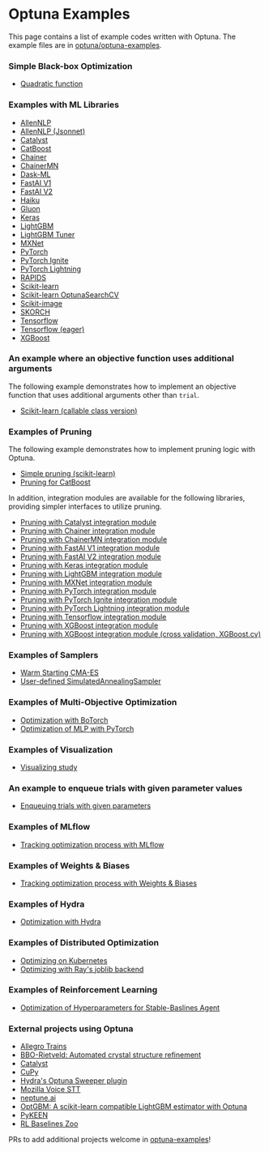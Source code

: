 Optuna Examples
================

This page contains a list of example codes written with Optuna. The example files are in [optuna/optuna-examples](https://github.com/optuna/optuna-examples/).

### Simple Black-box Optimization

* [Quadratic function](https://github.com/optuna/optuna-examples/blob/main/quadratic_simple.py)

### Examples with ML Libraries

* [AllenNLP](https://github.com/optuna/optuna-examples/blob/main/allennlp/allennlp_simple.py)
* [AllenNLP (Jsonnet)](https://github.com/optuna/optuna-examples/blob/main/allennlp/allennlp_jsonnet.py)
* [Catalyst](https://github.com/optuna/optuna-examples/blob/main/pytorch/catalyst_simple.py)
* [CatBoost](https://github.com/optuna/optuna-examples/blob/main/catboost/catboost_simple.py)
* [Chainer](https://github.com/optuna/optuna-examples/blob/main/chainer/chainer_simple.py)
* [ChainerMN](https://github.com/optuna/optuna-examples/blob/main/chainer/chainermn_simple.py)
* [Dask-ML](https://github.com/optuna/optuna-examples/blob/main/dask_ml/dask_ml_simple.py)
* [FastAI V1](https://github.com/optuna/optuna-examples/blob/main/fastai/fastaiv1_simple.py)
* [FastAI V2](https://github.com/optuna/optuna-examples/blob/main/fastai/fastaiv2_simple.py)
* [Haiku](https://github.com/optuna/optuna-examples/blob/main/haiku/haiku_simple.py)
* [Gluon](https://github.com/optuna/optuna-examples/blob/main/mxnet/gluon_simple.py)
* [Keras](https://github.com/optuna/optuna-examples/blob/main/keras/keras_simple.py)
* [LightGBM](https://github.com/optuna/optuna-examples/blob/main/lightgbm/lightgbm_simple.py)
* [LightGBM Tuner](https://github.com/optuna/optuna-examples/blob/main/lightgbm/lightgbm_tuner_simple.py)
* [MXNet](https://github.com/optuna/optuna-examples/blob/main/mxnet/mxnet_simple.py)
* [PyTorch](https://github.com/optuna/optuna-examples/blob/main/pytorch/pytorch_simple.py)
* [PyTorch Ignite](https://github.com/optuna/optuna-examples/blob/main/pytorch/pytorch_ignite_simple.py)
* [PyTorch Lightning](https://github.com/optuna/optuna-examples/blob/main/pytorch/pytorch_lightning_simple.py)
* [RAPIDS](https://github.com/optuna/optuna-examples/blob/main/rapids_simple.py)
* [Scikit-learn](https://github.com/optuna/optuna-examples/blob/main/sklearn/sklearn_simple.py)
* [Scikit-learn OptunaSearchCV](https://github.com/optuna/optuna-examples/blob/main/sklearn/sklearn_optuna_search_cv_simple.py)
* [Scikit-image](https://github.com/optuna/optuna-examples/blob/main/skimage/skimage_lbp_simple.py)
* [SKORCH](https://github.com/optuna/optuna-examples/blob/main/pytorch/skorch_simple.py)
* [Tensorflow](https://github.com/optuna/optuna-examples/blob/main/tensorflow/tensorflow_estimator_simple.py)
* [Tensorflow (eager)](https://github.com/optuna/optuna-examples/blob/main/tensorflow/tensorflow_eager_simple.py)
* [XGBoost](https://github.com/optuna/optuna-examples/blob/main/xgboost/xgboost_simple.py)

### An example where an objective function uses additional arguments

The following example demonstrates how to implement an objective function that uses additional arguments other than `trial`.
* [Scikit-learn (callable class version)](https://github.com/optuna/optuna-examples/tree/main/sklearn/sklearn_additional_args.py)

### Examples of Pruning

The following example demonstrates how to implement pruning logic with Optuna.

* [Simple pruning (scikit-learn)](https://github.com/optuna/optuna-examples/blob/main/simple_pruning.py)
* [Pruning for CatBoost](https://github.com/optuna/optuna-examples/blob/main/catboost/catboost_pruning.py)

In addition, integration modules are available for the following libraries, providing simpler interfaces to utilize pruning.

* [Pruning with Catalyst integration module](https://github.com/optuna/optuna-examples/blob/main/pytorch/catalyst_simple.py)
* [Pruning with Chainer integration module](https://github.com/optuna/optuna-examples/blob/main/chainer/chainer_integration.py)
* [Pruning with ChainerMN integration module](https://github.com/optuna/optuna-examples/blob/main/chainer/chainermn_integration.py)
* [Pruning with FastAI V1 integration module](https://github.com/optuna/optuna-examples/blob/main/fastai/fastaiv1_simple.py)
* [Pruning with FastAI V2 integration module](https://github.com/optuna/optuna-examples/blob/main/fastai/fastaiv2_simple.py)
* [Pruning with Keras integration module](https://github.com/optuna/optuna-examples/blob/main/keras/keras_integration.py)
* [Pruning with LightGBM integration module](https://github.com/optuna/optuna-examples/blob/main/lightgbm/lightgbm_integration.py)
* [Pruning with MXNet integration module](https://github.com/optuna/optuna-examples/blob/main/mxnet/mxnet_integration.py)
* [Pruning with PyTorch integration module](https://github.com/optuna/optuna-examples/blob/main/pytorch/pytorch_simple.py)
* [Pruning with PyTorch Ignite integration module](https://github.com/optuna/optuna-examples/blob/main/pytorch/pytorch_ignite_simple.py)
* [Pruning with PyTorch Lightning integration module](https://github.com/optuna/optuna-examples/blob/main/pytorch/pytorch_lightning_simple.py)
* [Pruning with Tensorflow integration module](https://github.com/optuna/optuna-examples/blob/main/tensorflow/tensorflow_estimator_integration.py)
* [Pruning with XGBoost integration module](https://github.com/optuna/optuna-examples/blob/main/xgboost/xgboost_integration.py)
* [Pruning with XGBoost integration module (cross validation, XGBoost.cv)](https://github.com/optuna/optuna-examples/blob/main/xgboost/xgboost_cv_integration.py)

### Examples of Samplers

* [Warm Starting CMA-ES](https://github.com/optuna/optuna-examples/blob/main/samplers/warm_starting_cma.py)
* [User-defined SimulatedAnnealingSampler](https://github.com/optuna/optuna-examples/blob/main/samplers/simulated_annealing_sampler.py)

### Examples of Multi-Objective Optimization

* [Optimization with BoTorch](https://github.com/optuna/optuna-examples/blob/main/multi_objective/botorch_simple.py)
* [Optimization of MLP with PyTorch](https://github.com/optuna/optuna-examples/blob/main/multi_objective/pytorch_simple.py)

### Examples of Visualization

* [Visualizing study](https://colab.research.google.com/github/optuna/optuna-examples/blob/main/visualization/plot_study.ipynb)

### An example to enqueue trials with given parameter values

* [Enqueuing trials with given parameters](https://github.com/optuna/optuna-examples/blob/main/enqueue_trial.py)

### Examples of MLflow

* [Tracking optimization process with MLflow](https://github.com/optuna/optuna-examples/blob/main/mlflow/keras_mlflow.py)

### Examples of Weights & Biases

* [Tracking optimization process with Weights & Biases](https://github.com/optuna/optuna-examples/blob/main/wandb/wandb_simple.py)

### Examples of Hydra

* [Optimization with Hydra](https://github.com/optuna/optuna-examples/blob/main/hydra/simple.py)

### Examples of Distributed Optimization

* [Optimizing on Kubernetes](https://github.com/optuna/optuna-examples/blob/main/kubernetes/README.md)
* [Optimizing with Ray's joblib backend](https://github.com/optuna/optuna-examples/blob/main/ray/ray_joblib.py)

### Examples of Reinforcement Learning

* [Optimization of Hyperparameters for Stable-Baslines Agent](https://github.com/optuna/optuna-examples/blob/main/rl/sb3_simple.py)

### External projects using Optuna

* [Allegro Trains](https://github.com/allegroai/trains)
* [BBO-Rietveld: Automated crystal structure refinement](https://github.com/quantumbeam/BBO-Rietveld)
* [Catalyst](https://github.com/catalyst-team/catalyst)
* [CuPy](https://github.com/cupy/cupy)
* [Hydra's Optuna Sweeper plugin](https://hydra.cc/docs/next/plugins/optuna_sweeper/)
* [Mozilla Voice STT](https://github.com/mozilla/DeepSpeech)
* [neptune.ai](https://neptune.ai)
* [OptGBM: A scikit-learn compatible LightGBM estimator with Optuna](https://github.com/Y-oHr-N/OptGBM)
* [PyKEEN](https://github.com/pykeen/pykeen)
* [RL Baselines Zoo](https://github.com/DLR-RM/rl-baselines3-zoo)

PRs to add additional projects welcome in [optuna-examples](https://github.com/optuna/optuna-examples)!
